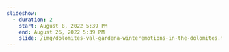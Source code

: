 ```yaml
---
slideshow:
  - duration: 2
    start: August 8, 2022 5:39 PM
    end: August 26, 2022 5:39 PM
    slide: /img/dolomites-val-gardena-winteremotions-in-the-dolomites.mp4
---
```

